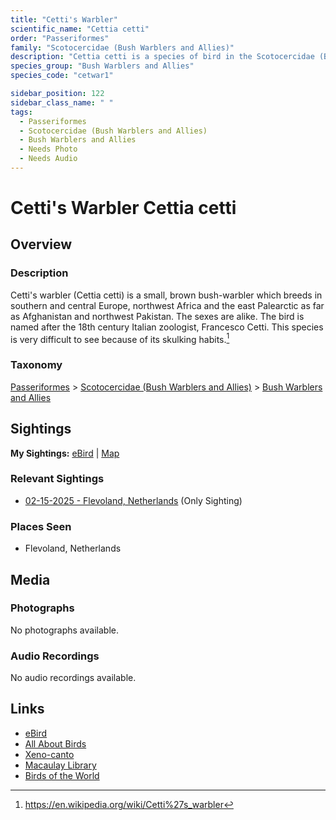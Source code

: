 ```yaml
---
title: "Cetti's Warbler"
scientific_name: "Cettia cetti"
order: "Passeriformes"
family: "Scotocercidae (Bush Warblers and Allies)"
description: "Cettia cetti is a species of bird in the Scotocercidae (Bush Warblers and Allies) family. It has been observed 1 times."
species_group: "Bush Warblers and Allies"
species_code: "cetwar1"

sidebar_position: 122
sidebar_class_name: " "
tags: 
  - Passeriformes
  - Scotocercidae (Bush Warblers and Allies)
  - Bush Warblers and Allies
  - Needs Photo
  - Needs Audio
---
```


# Cetti's Warbler <span className='sci_name'>Cettia cetti</span>

## Overview

### Description
Cetti's warbler  (Cettia cetti) is a small, brown bush-warbler which breeds in southern and central Europe, northwest Africa and the east Palearctic as far as Afghanistan and northwest Pakistan. The sexes are alike. The bird is named after the 18th century Italian zoologist, Francesco Cetti. This species is very difficult to see because of its skulking habits.[^1]

[^1]: https://en.wikipedia.org/wiki/Cetti%27s_warbler

### Taxonomy
[Passeriformes](/tags/passeriformes) > [Scotocercidae (Bush Warblers and Allies)](/tags/scotocercidae-bush-warblers-and-allies) > [Bush Warblers and Allies](/tags/bush-warblers-and-allies)


## Sightings

**My Sightings:** [eBird](https://ebird.org/lifelist?r=world&time=life&spp=cetwar1) | [Map](/map?species_code=cetwar1)

### Relevant Sightings

* [02-15-2025 - Flevoland, Netherlands](https://ebird.org/checklist/S213397788) (Only Sighting)

### Places Seen

* Flevoland, Netherlands



## Media
### Photographs
No photographs available.

### Audio Recordings
No audio recordings available.

## Links
* [eBird](https://ebird.org/species/cetwar1) 
* [All About Birds](https://www.allaboutbirds.org/guide/cetwar1) 
* [Xeno-canto](https://www.xeno-canto.org/species/cettia-cetti) 
* [Macaulay Library](https://search.macaulaylibrary.org/catalog?taxonCode=cetwar1&sort=rating_rank_desc)
* [Birds of the World](https://birdsoftheworld.org/bow/species/cetwar1)
